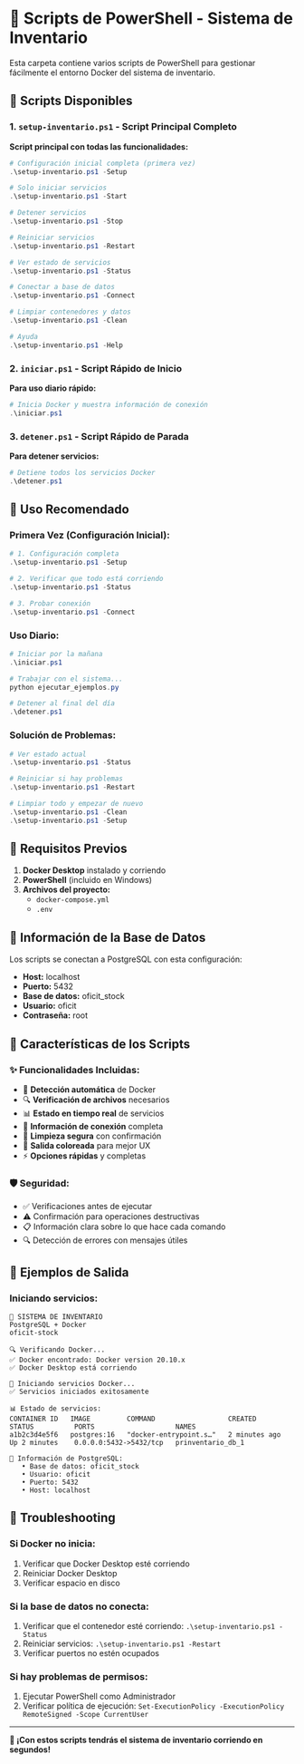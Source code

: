 # 🚀 Scripts de PowerShell - Sistema de Inventario

Esta carpeta contiene varios scripts de PowerShell para gestionar fácilmente el entorno Docker del sistema de inventario.

## 📁 Scripts Disponibles

### 1. `setup-inventario.ps1` - Script Principal Completo

**Script principal con todas las funcionalidades:**

```powershell
# Configuración inicial completa (primera vez)
.\setup-inventario.ps1 -Setup

# Solo iniciar servicios
.\setup-inventario.ps1 -Start

# Detener servicios
.\setup-inventario.ps1 -Stop

# Reiniciar servicios
.\setup-inventario.ps1 -Restart

# Ver estado de servicios
.\setup-inventario.ps1 -Status

# Conectar a base de datos
.\setup-inventario.ps1 -Connect

# Limpiar contenedores y datos
.\setup-inventario.ps1 -Clean

# Ayuda
.\setup-inventario.ps1 -Help
```

### 2. `iniciar.ps1` - Script Rápido de Inicio

**Para uso diario rápido:**

```powershell
# Inicia Docker y muestra información de conexión
.\iniciar.ps1
```

### 3. `detener.ps1` - Script Rápido de Parada

**Para detener servicios:**

```powershell
# Detiene todos los servicios Docker
.\detener.ps1
```

## 🎯 Uso Recomendado

### Primera Vez (Configuración Inicial):

```powershell
# 1. Configuración completa
.\setup-inventario.ps1 -Setup

# 2. Verificar que todo está corriendo
.\setup-inventario.ps1 -Status

# 3. Probar conexión
.\setup-inventario.ps1 -Connect
```

### Uso Diario:

```powershell
# Iniciar por la mañana
.\iniciar.ps1

# Trabajar con el sistema...
python ejecutar_ejemplos.py

# Detener al final del día
.\detener.ps1
```

### Solución de Problemas:

```powershell
# Ver estado actual
.\setup-inventario.ps1 -Status

# Reiniciar si hay problemas
.\setup-inventario.ps1 -Restart

# Limpiar todo y empezar de nuevo
.\setup-inventario.ps1 -Clean
.\setup-inventario.ps1 -Setup
```

## 🔧 Requisitos Previos

1. **Docker Desktop** instalado y corriendo
2. **PowerShell** (incluido en Windows)
3. **Archivos del proyecto:**
   - `docker-compose.yml`
   - `.env`

## 🐘 Información de la Base de Datos

Los scripts se conectan a PostgreSQL con esta configuración:

- **Host:** localhost
- **Puerto:** 5432
- **Base de datos:** oficit_stock
- **Usuario:** oficit
- **Contraseña:** root

## 🎨 Características de los Scripts

### ✨ Funcionalidades Incluidas:

- 🎯 **Detección automática** de Docker
- 🔍 **Verificación de archivos** necesarios
- 📊 **Estado en tiempo real** de servicios
- 🔗 **Información de conexión** completa
- 🧹 **Limpieza segura** con confirmación
- 🎨 **Salida coloreada** para mejor UX
- ⚡ **Opciones rápidas** y completas

### 🛡️ Seguridad:

- ✅ Verificaciones antes de ejecutar
- ⚠️ Confirmación para operaciones destructivas
- 📋 Información clara sobre lo que hace cada comando
- 🔍 Detección de errores con mensajes útiles

## 📖 Ejemplos de Salida

### Iniciando servicios:
```
🎯 SISTEMA DE INVENTARIO
PostgreSQL + Docker
oficit-stock

🔍 Verificando Docker...
✅ Docker encontrado: Docker version 20.10.x
✅ Docker Desktop está corriendo

🚀 Iniciando servicios Docker...
✅ Servicios iniciados exitosamente

📊 Estado de servicios:
CONTAINER ID   IMAGE         COMMAND                  CREATED          STATUS          PORTS                    NAMES
a1b2c3d4e5f6   postgres:16   "docker-entrypoint.s…"   2 minutes ago    Up 2 minutes    0.0.0.0:5432->5432/tcp   prinventario_db_1

🐘 Información de PostgreSQL:
   • Base de datos: oficit_stock
   • Usuario: oficit
   • Puerto: 5432
   • Host: localhost
```

## 🚨 Troubleshooting

### Si Docker no inicia:
1. Verificar que Docker Desktop esté corriendo
2. Reiniciar Docker Desktop
3. Verificar espacio en disco

### Si la base de datos no conecta:
1. Verificar que el contenedor esté corriendo: `.\setup-inventario.ps1 -Status`
2. Reiniciar servicios: `.\setup-inventario.ps1 -Restart`
3. Verificar puertos no estén ocupados

### Si hay problemas de permisos:
1. Ejecutar PowerShell como Administrador
2. Verificar política de ejecución: `Set-ExecutionPolicy -ExecutionPolicy RemoteSigned -Scope CurrentUser`

---

**🎯 ¡Con estos scripts tendrás el sistema de inventario corriendo en segundos!**

